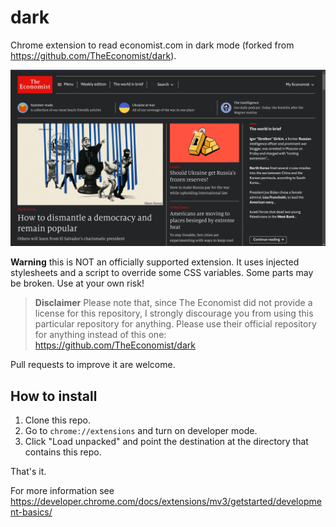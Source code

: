 # dark

Chrome extension to read economist.com in dark mode (forked from https://github.com/TheEconomist/dark).

![dark mode](example.png)

**Warning** this is NOT an officially supported extension.
It uses injected stylesheets and a script to override some CSS variables.
Some parts may be broken. Use at your own risk!

> **Disclaimer**
> Please note that, since The Economist did not provide a license for this repository, I strongly discourage you from using this particular repository for anything. Please use their official repository for anything instead of this one: https://github.com/TheEconomist/dark

Pull requests to improve it are welcome.

## How to install

1. Clone this repo.
2. Go to `chrome://extensions` and turn on developer mode.
3. Click "Load unpacked" and point the destination at the directory that contains this repo.

That's it.

For more information see https://developer.chrome.com/docs/extensions/mv3/getstarted/development-basics/
